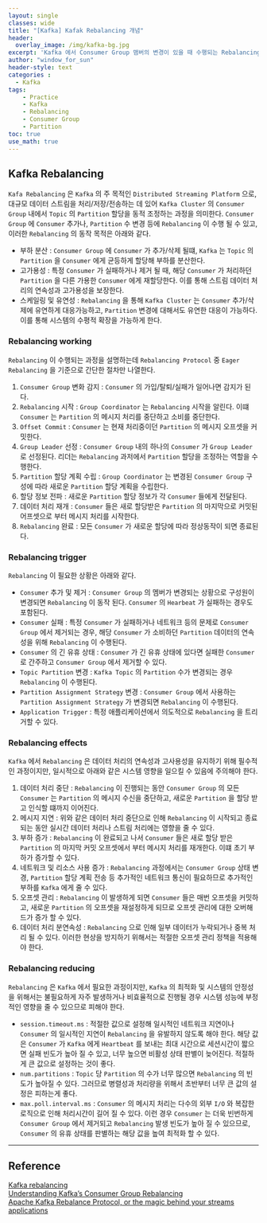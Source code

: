 ```yaml
--- 
layout: single
classes: wide
title: "[Kafka] Kafak Rebalancing 개념"
header:
  overlay_image: /img/kafka-bg.jpg
excerpt: 'Kafka 에서 Consumer Group 맴버의 변경이 있을 때 수행되는 Rebalancing 에 해대 알아보자'
author: "window_for_sun"
header-style: text
categories :
  - Kafka
tags:
    - Practice
    - Kafka
    - Rebalancing
    - Consumer Group
    - Partition
toc: true
use_math: true
---  
```


## Kafka Rebalancing
`Kafa Rebalancing` 은 `Kafka` 의 주 목적인 `Distributed Streaming Platform` 으로, 
대규모 데이터 스트림을 처리/저장/전송하는 데 있어 `Kafka Cluster` 의 `Consumer Group` 내에서 
`Topic` 의 `Partition` 할당을 동적 조정하는 과정을 의미한다. 
`Consumer Group` 에 `Consumer` 추가나, `Partition` 수 변경 등에 `Rebalancing` 이 수행 될 수 있고, 
이러한 `Rebalancing` 의 동작 목적은 아래와 같다. 

- 부하 분산 : `Consumer Group` 에 `Consumer` 가 추가/삭제 될떄, `Kafka` 는 `Topic` 의 `Partition` 을 `Consumer` 에게 균등하게 할당해 부하를 분산한다. 
- 고가용성 : 특정 `Consumer` 가 실패하거나 제거 될 때, 해당 `Consumer` 가 처리하던 `Partition` 을 다른 가용한 `Consumer` 에게 재할당한다. 이를 통해 스트림 데이터 처리의 연속성과 고가용성을 보장한다. 
- 스케일링 및 유연성 : `Rebalancing` 을 통해 `Kafka Cluster` 는 `Consumer` 추가/삭제에 유연하게 대응가능하고, `Partition` 변경에 대해서도 유연한 대응이 가능하다. 이를 통해 시스템의 수평적 확장을 가능하게 한다.  

### Rebalancing working
`Rebalancing` 이 수행되는 과정을 설명하는데 `Rebalancing Protocol` 중 `Eager Rebalancing` 을 기준으로 간단한 절차만 나열한다. 

1. `Consumer Group` 변화 감지 : `Consumer` 의 가입/탈퇴/실패가 일어나면 감지가 된다. 
2. `Rebalancing` 시작 : `Group Coordinator` 는 `Rebalancing` 시작을 알린다. 이떄 `Consumer` 는 `Partition` 의 메시지 처리를 중단하고 소비를 중단한다.
3. `Offset Commit` : `Consumer` 는 현재 처리중이던 `Partition` 의 메시지 오프셋을 커밋한다. 
4. `Group Leader` 선정 : `Consumer Group` 내의 하나의 `Consumer` 가 `Group Leader` 로 선정된다. 리더는 `Rebalancing` 과저에서 `Partition` 할당을 조정하는 역할을 수행한다. 
5. `Partition` 할당 계획 수립 : `Group Coordinator` 는 변경된 `Consumer Group` 구성에 따라 새로운 `Partition` 할당 계획을 수립한다. 
6. 할당 정보 전파 : 새로운 `Partition` 할당 정보가 각 `Consumer` 들에게 전달된다. 
7. 데이터 처리 재개 : `Consumer` 들은 새로 할당받은 `Partition` 의 마지막으로 커밋된 어프셋으로 부터 메시지 처리를 시작한다. 
8. `Rebalancing` 완료 : 모든 `Consumer` 가 새로운 할당에 따라 정상동작이 되면 종료된다. 


### Rebalancing trigger
`Rebalancing` 이 필요한 상황은 아래와 같다.

- `Consumer` 추가 및 제거 : `Consumer Group` 의 멤버가 변경되는 상황으로 구성원이 변경되면 `Rebalancing` 이 동작 된다. `Consumer` 의 `Hearbeat` 가 실패하는 경우도 포함된다.
- `Consumer` 실패 : 특정 `Consumer` 가 실패하거나 네트워크 등의 문제로 `Consumer Group` 에서 제거되는 경우, 해당 `Consumer` 가 소비하던 `Partition` 데이터의 연속성을 위해 `Rebalancing` 이 수행된다.
- `Consumer` 의 긴 유휴 상태 : `Consumer` 가 긴 유휴 상태에 있다면 실패한 `Consumer` 로 간주하고 `Consumer Group` 에서 제거할 수 있다. 
- `Topic Partition` 변경 : `Kafka Topic` 의 `Partition` 수가 변경되는 경우 `Rebalancing` 이 수행된다.
- `Partition Assignment Strategy` 변경 : `Consumer Group` 에서 사용하는 `Partition Assignment Strategy` 가 변경되면 `Rebalancing` 이 수행된다.
- `Application Trigger` : 특정 애플리케이션에서 의도적으로 `Rebalancing` 을 트리거할 수 있다.


### Rebalancing effects
`Kafka` 에서 `Rebalancing` 은 데이터 처리의 연속성과 고사용성을 유지하기 위해 필수적인 과정이지만, 
일시적으로 아래와 같은 시스템 영향을 일으킬 수 있음에 주의해야 한다. 

1. 데이터 처리 중단 : `Rebalancing` 이 진행되는 동안 `Consumer Group` 의 모든 `Consumer` 는 `Partition` 의 메시지 수신을 중단하고, 새로운 `Partition` 을 할당 받고 인식할 떄까지 이어진다.
2. 메시지 지연 : 위와 같은 데이터 처리 중단으로 인해 `Rebalancing` 이 시작되고 종료되는 동안 실시간 데이터 처리나 스트림 처리에는 영향을 줄 수 있다. 
3. 부하 증가 : `Rebalancing` 이 완료되고 나서 `Consumer` 들은 새로 할당 받은 `Partition` 의 마지막 커밋 오프셋에서 부터 메시지 처리를 재개한다. 이떄 초기 부하가 증가할 수 있다. 
4. 네트워크 및 리소스 사용 증가 : `Rebalancing` 과정에서는 `Consumer Group` 상태 변경, `Partition` 할당 계획 전송 등 추가적인 네트워크 통신이 필요하므로 추가적인 부하를 `Kafka` 에게 줄 수 있다. 
5. 오프셋 관리 : `Rebalancing` 이 발생하게 되면 `Consumer` 들은 매번 오프셋을 커밋하고, 새로운 `Partition` 의 오프셋을 재설정하게 되므로 오프셋 관리에 대한 오버해드가 증가 할 수 있다. 
6. 데이터 처리 분연속성 : `Rebalancing` 으로 인해 일부 데이터가 누락되거나 중복 처리 될 수 있다. 이러한 현상을 방지하기 위해서는 적절한 오프셋 관리 정책을 적용해야 한다. 


### Rebalancing reducing
`Rebalancing` 은 `Kafka` 에서 필요한 과정이지만, `Kafka` 의 최적화 및 시스템의 안정성을 위해서는 불필요하게 자주 발생하거나 
비효율적으로 진행될 경우 시스템 성능에 부정적인 영향을 줄 수 있으므로 피해야 한다. 

- `session.timeout.ms` : 적절한 값으로 설정해 일시적인 네트워크 지연이나 `Consumer` 의 일시적인 지연이 `Rebalancing` 을 유발하지 않도록 해야 한다. 해당 값은 `Consumer` 가 `Kafka` 에게 `Heartbeat` 를 보내는 최대 시간으로 세션시간이 짧으면 실패 빈도가 높아 질 수 있고, 너무 높으면 비활성 상태 판별이 늦어진다. 적절하게 큰 값으로 설정하는 것이 좋다. 
- `num.partitions` : `Topic` 당 `Partition` 의 수가 너무 많으면 `Rebalancing` 의 빈도가 높아질 수 있다. 그러므로 병렬성과 처리량을 위해서 초반부터 너무 큰 값의 설정은 피하는게 좋다. 
- `max.poll.interval.ms` : `Consumer` 의 메시지 처리는 다수의 외부 `I/O` 와 복잡한 로직으로 인해 처리시간이 길어 질 수 있다. 이런 경우 `Consumer` 는 더욱 빈번하게 `Consumer Group` 에서 제거되고 `Rebalancing` 발생 빈도가 높아 질 수 있으므로, `Consumer` 의 유휴 상태를 판별하는 해당 값을 높여 최적화 할 수 있다. 


---  
## Reference
[Kafka rebalancing](https://redpanda.com/guides/kafka-performance/kafka-rebalancing)  
[Understanding Kafka’s Consumer Group Rebalancing](https://www.verica.io/blog/understanding-kafkas-consumer-group-rebalancing/)  
[Apache Kafka Rebalance Protocol, or the magic behind your streams applications](https://medium.com/streamthoughts/apache-kafka-rebalance-protocol-or-the-magic-behind-your-streams-applications-e94baf68e4f2)  

